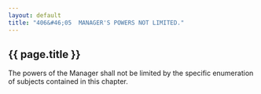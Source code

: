 ```yaml
---
layout: default
title: "406&#46;05  MANAGER'S POWERS NOT LIMITED."
---
```


{{ page.title }}
----------------

The powers of the Manager shall not be limited by the specific enumeration of subjects contained in this chapter.